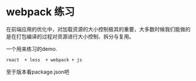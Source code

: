 # webpack 练习


在前端应用的优化中，对加载资源的大小控制极其的重要，大多数时候我们能做的是在打包编译的过程对资源进行大小控制、拆分与复用。

一个用来练习的demo.
```bash
react  + less  + webpack + js
```

至于版本看package.json吧